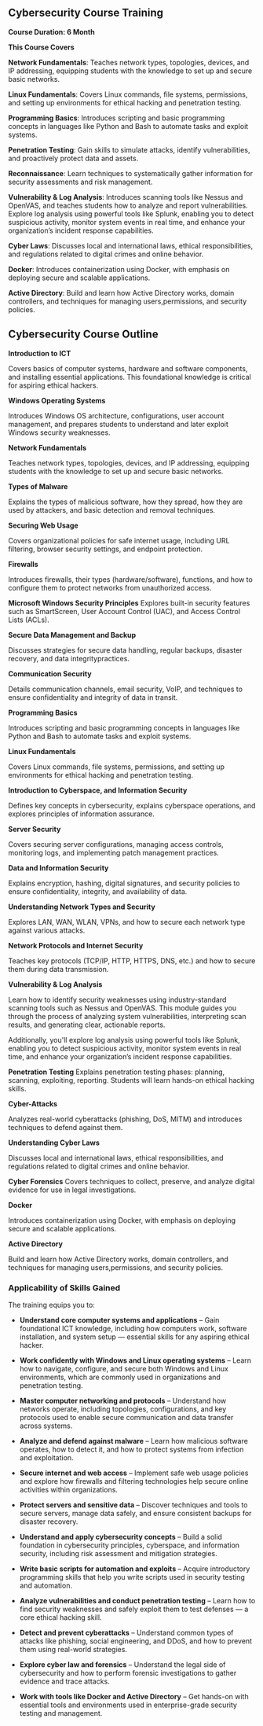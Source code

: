 ## Cybersecurity Course Training 

**Course Duration: 6 Month**

**This Course Covers**

**Network Fundamentals**: Teaches network types, topologies, devices, and IP addressing, equipping students with the knowledge to set up and secure basic networks.

**Linux Fundamentals**: Covers Linux commands, file systems, permissions, and setting up environments for ethical hacking and penetration testing.

**Programming Basics**: Introduces scripting and basic programming concepts in languages like Python and Bash to automate tasks and exploit systems.

**Penetration Testing**: Gain skills to simulate attacks, identify vulnerabilities, and proactively protect data and assets.

**Reconnaissance**: Learn techniques to systematically gather information for security assessments and risk management.

**Vulnerability & Log Analysis**: Introduces scanning tools like Nessus and OpenVAS, and teaches students how to analyze and report vulnerabilities. Explore log analysis using powerful tools like Splunk, enabling you to detect suspicious activity, monitor system events in real time, and enhance your organization’s incident response capabilities.

**Cyber Laws**: Discusses local and international laws, ethical responsibilities, and regulations related to digital crimes and online behavior.

**Docker**: Introduces containerization using Docker, with emphasis on deploying secure and scalable applications.

**Active Directory**: Build and learn how Active Directory works, domain controllers, and techniques for managing users,permissions, and security policies.


## Cybersecurity Course Outline


**Introduction to ICT**

Covers basics of computer systems, hardware and software components, and installing essential applications. This foundational knowledge is critical for aspiring ethical hackers.


**Windows Operating Systems**

Introduces Windows OS architecture, configurations, user account management, and prepares students to understand and later exploit Windows security weaknesses.


**Network Fundamentals**

Teaches network types, topologies, devices, and IP addressing, equipping students with the knowledge to set up and secure basic networks.


**Types of Malware**

Explains the types of malicious software, how they spread, how they are used by attackers, and basic detection and removal techniques.


**Securing Web Usage**

Covers organizational policies for safe internet usage, including URL filtering, browser security settings, and endpoint protection.


**Firewalls**

Introduces firewalls, their types (hardware/software), functions, and how to configure them to protect networks from unauthorized access.


**Microsoft Windows Security Principles**
Explores built-in security features such as SmartScreen, User Account Control (UAC), and Access Control Lists (ACLs).


**Secure Data Management and Backup**

Discusses strategies for secure data handling, regular backups, disaster recovery, and data integritypractices.


**Communication Security**

Details communication channels, email security, VoIP, and techniques to ensure confidentiality and integrity of data in transit.


**Programming Basics**

Introduces scripting and basic programming concepts in languages like Python and Bash to automate tasks and exploit systems.


**Linux Fundamentals**

Covers Linux commands, file systems, permissions, and setting up environments for ethical hacking and penetration testing.


**Introduction to Cyberspace, and Information Security**

Defines key concepts in cybersecurity, explains cyberspace operations, and explores principles of information assurance.


**Server Security**

Covers securing server configurations, managing access controls, monitoring logs, and implementing patch management practices.


**Data and Information Security**

Explains encryption, hashing, digital signatures, and security policies to ensure confidentiality, integrity, and availability of data.


**Understanding Network Types and Security**

Explores LAN, WAN, WLAN, VPNs, and how to secure each network type against various attacks.


**Network Protocols and Internet Security**

Teaches key protocols (TCP/IP, HTTP, HTTPS, DNS, etc.) and how to secure them during data transmission.

**Vulnerability & Log Analysis**

Learn how to identify security weaknesses using industry-standard scanning tools such as Nessus and OpenVAS. This module guides you through the process of analyzing system vulnerabilities, interpreting scan results, and generating clear, actionable reports.

Additionally, you'll explore log analysis using powerful tools like Splunk, enabling you to detect suspicious activity, monitor system events in real time, and enhance your organization’s incident response capabilities.


**Penetration Testing**
Explains penetration testing phases: planning, scanning, exploiting, reporting. Students will learn hands-on ethical hacking skills.


**Cyber-Attacks**

Analyzes real-world cyberattacks (phishing, DoS, MITM) and introduces techniques to defend against them.


**Understanding Cyber Laws**

Discusses local and international laws, ethical responsibilities, and regulations related to digital crimes and online behavior.


**Cyber Forensics**
Covers techniques to collect, preserve, and analyze digital evidence for use in legal investigations.


 **Docker**

Introduces containerization using Docker, with emphasis on deploying secure and scalable applications.


**Active Directory**

Build and learn how Active Directory works, domain controllers, and techniques for managing users,permissions, and security policies.




### Applicability of Skills Gained

The training equips you to:


* **Understand core computer systems and applications** – Gain foundational ICT knowledge, including how computers work, software installation, and system setup — essential skills for any aspiring ethical hacker.

* **Work confidently with Windows and Linux operating systems** – Learn how to navigate, configure, and secure both Windows and Linux environments, which are commonly used in organizations and penetration testing.

* **Master computer networking and protocols** – Understand how networks operate, including topologies, configurations, and key protocols used to enable secure communication and data transfer across systems.

* **Analyze and defend against malware** – Learn how malicious software operates, how to detect it, and how to protect systems from infection and exploitation.

* **Secure internet and web access** – Implement safe web usage policies and explore how firewalls and filtering technologies help secure online activities within organizations.

* **Protect servers and sensitive data** – Discover techniques and tools to secure servers, manage data safely, and ensure consistent backups for disaster recovery.

* **Understand and apply cybersecurity concepts** – Build a solid foundation in cybersecurity principles, cyberspace, and information security, including risk assessment and mitigation strategies.

* **Write basic scripts for automation and exploits** – Acquire introductory programming skills that help you write scripts used in security testing and automation.

* **Analyze vulnerabilities and conduct penetration testing** – Learn how to find security weaknesses and safely exploit them to test defenses — a core ethical hacking skill.

* **Detect and prevent cyberattacks** – Understand common types of attacks like phishing, social engineering, and DDoS, and how to prevent them using real-world strategies.

* **Explore cyber law and forensics** – Understand the legal side of cybersecurity and how to perform forensic investigations to gather evidence and trace attacks.

* **Work with tools like Docker and Active Directory** – Get hands-on with essential tools and environments used in enterprise-grade security testing and management.



